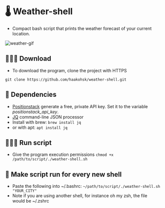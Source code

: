 # 🌡 Weather-shell
- Compact bash script that prints the weather forecast of your current location.

![weather-gif](https://i.imgur.com/6gDqYKE.gif)

## 👨🏼‍💻 Download
- To download the program, clone the project with HTTPS

```git clone https://github.com/haakohsk/weather-shell.git```

## 📌 Dependencies
- [Positionstack](https://positionstack.com/signup/free) generate a free, private API key. Set it to the variable _positionstack_api_key_.
- [JQ](https://github.com/stedolan/jq) command-line JSON processor
- Install with brew: 
```brew install jq```
- or with apt:
```apt install jq```

## 🏃🏽‍♂️ Run script
- Give the program execution permissions
```chmod +x /path/to/script/./weather-shell.sh```

## 🤖 Make script run for every new shell
- Paste the following into ~/.bashrc:
```~/path/to/script/./weather-shell.sh "YOUR_CITY"```
- Note if you are using another shell, for instance oh my zsh, the file would be ~/.zshrc
